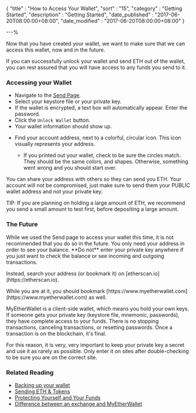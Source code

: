 {
"title" : "How to Access Your Wallet",
"sort" : "15",
"category" : "Getting Started",
"description" : "Getting Started",
"date_published" : "2017-06-20T08:00:00+08:00",
"date_modified" : "2017-06-20T08:00:00+08:00"
}

---%
<p id="htayw_1">
  Now that you have created your wallet, we want to make sure that we can access this wallet, now and in the future.
</p>

<p id="htayw_2">
  If you can successfully unlock your wallet and send ETH out of the wallet, you can rest assured that you will have access to any funds you send to it.
</p>

### Accessing your Wallet
<ul>
  <li id="ayw_1">
    Navigate to the <a href="https://www.myetherwallet.com/#send-transaction">Send Page</a>.
  </li>
  <li id="ayw_2">
    Select your keystore file or your private key.
  </li>
  <li id="ayw_3">
    If the wallet is encrypted, a text box will automatically appear. Enter the password.
  </li>
  <li id="ayw_4">
    Click the <code>Unlock Wallet</code> button.
  </li>
  <li id="ayw_5">
    Your wallet information should show up.
  </li>
  <li>
    <p id="ayw_6">
      Find your account address, next to a colorful, circular icon. This icon visually represents your address.
    </p>
    <ul>
      <li id="ayw_6a">
        If you printed out your wallet, check to be sure the circles match. They should be the same colors, and shapes. Otherwise, something went wrong and you should start over.
      </li>
    </ul>
  </li>
</ul>

<p id="ayw_7">
  You can share your address with others so they can send you ETH. Your account will not be compromised, just make sure to send them your PUBLIC wallet address and not your private key.
</p>

<p id="ayw_8">
  TIP: If you are planning on holding a large amount of ETH, we recommend you send a small amount to test first, before depositing a large amount.
</p>


### The Future

<p id="thefuture_1">
  While we used the Send page to access your wallet this time, it is not recommended that you do so in the future. You only need your address in order to see your balance. **Do not** enter your private key anywhere if you just want to check the balance or see incoming and outgoing transactions.
</p>
<p id="thefuture_2">
  Instead, search your address (or bookmark it) on [etherscan.io](https://etherscan.io).
</p>

<p id="thefuture_3">
  While you are at it, you should bookmark [https://www.myetherwallet.com](https://www.myetherwallet.com) as well.
</p>

<p id="thefuture_4">
  MyEtherWallet is a client-side wallet, which means you hold your own keys. If someone gets your private key (keystore file, mnemonic, passwords), they have complete access to your funds. There is no stopping transactions, canceling transactions, or resetting passwords. Once a transaction is on the blockchain, it's final.
</p>

<p id="thefuture_5">
  For this reason, it is very, very important to keep your private key a secret and use it as rarely as possible. Only enter it on sites after double-checking to be sure you are on the correct site.
</p>


### Related Reading  

<ul>
  <li id="relatedReading_3">
    <a href="https://kb.myetherwallet.com/getting-started/backing-up-your-new-wallet.html" target="_blank">Backing up your wallet</a>
  </li>
  <li id="relatedReading_4">
    <a href="https://kb.myetherwallet.com/send/how-to-send-transaction.html" target="_blank">Sending ETH & Tokens</a>
  </li>
  <li id="relatedReading_5">
    <a href="https://kb.myetherwallet.com/getting-started/protecting-yourself-and-your-funds.html" target="_blank">Protecting Yourself and Your Funds</a>
  </li>
  <li id="relatedReading_6">
    <a href="https://kb.myetherwallet.com/getting-started/whats-the-difference-between-an-exchange-and-myetherwallet.html" target="_blank">Difference between an exchange and MyEtherWallet</a>
  </li>
</ul>
